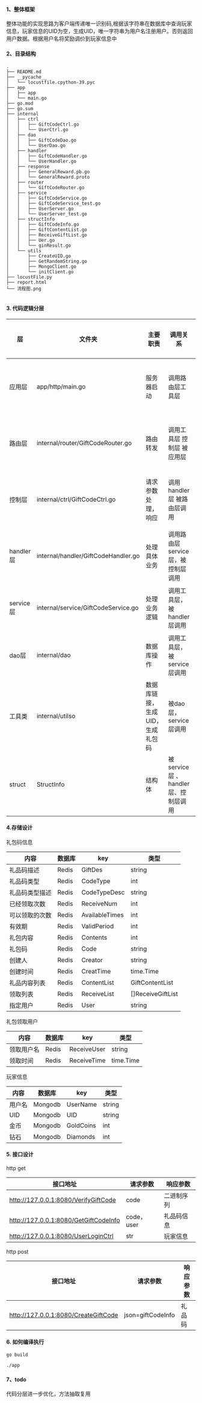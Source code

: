 
#### 1、整体框架
整体功能的实现思路为客户端传递唯一识别码,根据该字符串在数据库中查询玩家信息，玩家信息的UID为空，生成UID，唯一字符串为用户名注册用户。否则返回用户数据。根据用户名将奖励调价到玩家信息中

#### 2、目录结构
```
.
├── README.md
├── __pycache__
│   └── locustfile.cpython-39.pyc
├── app
│   ├── app
│   └── main.go
├── go.mod
├── go.sum
├── internal
│   ├── ctrl
│   │   ├── GiftCodeCtrl.go
│   │   └── UserCtrl.go
│   ├── dao
│   │   ├── GiftCodeDao.go
│   │   └── UserDao.go
│   ├── handler
│   │   ├── GiftCodeHandler.go
│   │   └── UserHandler.go
│   ├── response
│   │   ├── GeneralReward.pb.go
│   │   └── GeneralReward.proto
│   ├── router
│   │   └── GiftCodeRouter.go
│   ├── service
│   │   ├── GiftCodeService.go
│   │   ├── GiftCodeService_test.go
│   │   ├── UserServer.go
│   │   └── UserServer_test.go
│   ├── structInfo
│   │   ├── GiftCodeInfo.go
│   │   ├── GiftContentList.go
│   │   ├── ReceiveGiftList.go
│   │   ├── Uer.go
│   │   └── ginResult.go
│   └── utils
│       ├── CreateUID.go
│       ├── GetRandomString.go
│       ├── MongoClient.go
│       └── initClient.go
├── locustFile.py
├── report.html
└── 流程图.png


```

#### 3. 代码逻辑分层



|层|文件夹|主要职责|调用关系|其他说明|
| ------------ | ------------ | ------------ | ------------ | ------------ |
|应用层 |app/http/main.go  |服务器启动 |调用路由层工具层   |不可同层调用
|路由层 |internal/router/GiftCodeRouter.go  |路由转发 | 调用工具层 控制层 被应用层   |不可同层调用
|控制层 |internal/ctrl/GiftCodeCtrl.go  |请求参数处理，响应 | 调用handler层 被路由层调用    |不可同层调用
|handler层 |internal/handler/GiftCodeHandler.go  |处理具体业务 | 调用路由层service层，被控制层调用    |不可同层调用
|service层   |internal/service/GiftCodeService.go  |处理业务逻辑 | 调用工具层，被handler层调用    |可同层调用
|dao层   |internal/dao  |数据库操作 | 调用工具层，被service层调用    |可同层调用
|工具类   |internal/utilso  |数据库链接，生成UID，生成礼包码 | 被dao层，service层调用    |不可同层调用
| struct|StructInfo  |结构体 | 被service层 、handler层、控制层调用   |不可同层调用

#### 4.存储设计

礼包码信息

|  内容 |数据库   | key  | 类型  |
| ------------ | ------------ | ------------ | ------------ |
|   礼品码描述| Redis  | GiftDes  |  string |
| 礼品码类型  | Redis  |  CodeType |   int|
|  礼品码类型描述 |  Redis | CodeTypeDesc  | string  |
|  已经领取次数 | Redis  |  ReceiveNum |int   |
| 可以领取的次数  |Redis   |  AvailableTimes |  int |
|  有效期 |Redis   |  ValidPeriod | int  |
|  礼包内容 |  Redis | Contents  |   int|
|  礼包码 |  Redis | Code  |  string |
|  创建人 | Redis  |  Creator |  string |
|  创建时间 |  Redis |CreatTime   |time.Time   |
|  礼品内容列表 | Redis  | ContentList  |  GiftContentList |
|  领取列表 |  Redis |  ReceiveList |[]ReceiveGiftList   |
|  指定用户 |  Redis |  User |  string |

礼包领取用户

|  内容 |数据库   | key  | 类型  |
| ------------ | ------------ | ------------ | ------------ |
| 领取用户名  | Redis  |ReceiveUser   | string  |
|  领取时间 | Redis  | ReceiveTime  |time.Time   |

玩家信息

|  内容 |数据库   | key  | 类型  |
| ------------ | ------------ | ------------ | ------------ |
|  用户名 |  Mongodb |UserName   |  string |
| UID  |Mongodb   | UID  | string  |
|  金币 |  Mongodb |  GoldCoins | int  |
|  钻石 | Mongodb  |Diamonds   |  int |


#### 5. 接口设计

http get

| 接口地址  |  请求参数 |  响应参数|
   | ------------ | ------------ | ------------ |
|  http://127.0.0.1:8080/VerifyGiftCode |  code |   二进制序列|
| http://127.0.0.1:8080/GetGiftCodeInfo  |  code，user | 礼品码信息  |
| http://127.0.0.1:8080/UserLoginCtrl  |  str| 玩家信息  |

http post

| 接口地址  |  请求参数 |  响应参数|
   | ------------ | ------------ | ------------ |
|  http://127.0.0.1:8080/CreateGiftCode |  json=giftCodeInfo |   礼品码|
#### 6. 如何编译执行

`
go build
`

`
./app
`

#### 7、todo

代码分层进一步优化，方法抽取复用


